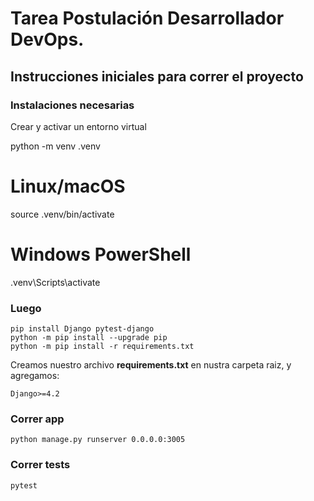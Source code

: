 # Tarea Postulación Desarrollador DevOps.

## Instrucciones iniciales para correr el proyecto

### Instalaciones necesarias

Crear y activar un entorno virtual

python -m venv .venv
# Linux/macOS
source .venv/bin/activate
# Windows PowerShell
.venv\Scripts\activate

### Luego
```
pip install Django pytest-django
python -m pip install --upgrade pip
python -m pip install -r requirements.txt
```
Creamos nuestro archivo **requirements.txt** en nustra carpeta raiz, y agregamos:
```
Django>=4.2
```
### Correr app
```
python manage.py runserver 0.0.0.0:3005
```

### Correr tests
```
pytest
```

